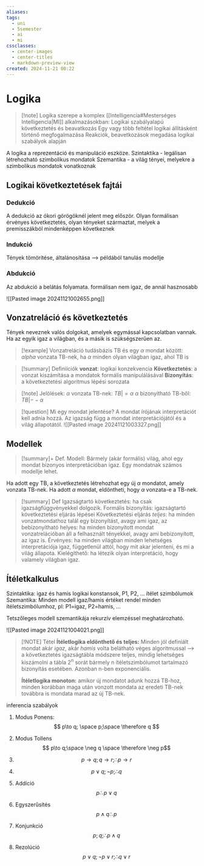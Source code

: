 ```yaml
---
aliases: 
tags:
  - uni
  - 5semester
  - ai
  - mi
cssclasses:
  - center-images
  - center-titles
  - markdown-preview-view
created: 2024-11-21 00:22
---
```


# Logika

>[!note] Logika szerepe a komplex [[Intelligencia#Mesterséges Intelligencia|MI]] alkalmazásokban:
>Logikai szabályalapú következtetés és beavatkozás
>Egy vagy több feltétel logikai állításként történő megfogalmazása
>Reakciók, beavetkozások megadása logikai szabályok alapján

A logika a reprezentáció és manipuláció eszköze.
Szintaktika - legálisan létrehozható szimbolikus mondatok
Szemantika - a világ tényei, melyekre a szimbolikus mondatok vonatkoznak
## Logikai következtetések fajtái

### Dedukció

A dedukció az ókori görögöknél jelent meg először. Olyan formálisan érvényes következtetés, olyan tényeket származtat, melyek a premisszákból mindenképpen következnek

### Indukció

Tények tömörítése, általánosítása --> példából tanulás modellje

### Abdukció

Az abdukció a belátás folyamata.
formálisan nem igaz, de annál hasznosabb

![[Pasted image 20241121002655.png]]

## Vonzatreláció és következtetés

Tények neveznek valós dolgokat, amelyek egymással kapcsolatban vannak. Ha az egyik igaz a világban, és a másik is szükségszerűen az.

> [!example]
> Vonzatreláció tudásbázis TB és egy $\alpha$ mondat között:
> $alpha$ vonzata TB-nek, ha $\alpha$ minden olyan világban igaz, ahol TB is

> [!summary] Definiíciók
> **vonzat**: logikai konzekvencia
> **Következtetés**: a vonzat kiszámítása a mondatok formális manipulálásával
> **Bizonyítás**: a következtetési algoritmus lépési sorozata

>[!note] Jelölések:
> $\alpha$ vonzata TB-nek: $TB|=\alpha$
> $\alpha$ bizonyítható TB-ből: $TB|--\alpha$

>[!question] Mi egy mondat jelentése?
>A mondat írójának interpretációt kell adnia hozzá.
>Az igazság függ a mondat interpretációjától és a világ állapotától.
>![[Pasted image 20241121003327.png]]

## Modellek

>[!summary]+ Def.
>Modell: Bármely (akár formális) világ, ahol egy mondat bizonyos interpretációban igaz. Egy mondatnak számos modellje lehet.

Ha adott egy TB, a következtetés létrehozhat egy új $\alpha$ mondatot, amely vonzata TB-nek. 
Ha adott $\alpha$ mondat, eldöntheti, hogy $\alpha$ vonzata-e a TB-nek.

>[!summary] Def
>Igazságtartó következtetés: ha csak igazságfüggvényekkel dolgozik.
>Formális bizonyítás: igazságtartó következtetési eljárás lépései
>Következtetési eljárás *teljes*: ha minden vonzatmondathoz talál egy bizonyítást, avagy ami igaz, az bebizonyítható
>helyes: ha minden bizonyított mondat vonzatrelációban áll a felhasznált tényekkel, avagy ami bebizonyított, az igaz is.
>Érvényes: ha minden világban minden lehetséges interpretációja igaz, függetlenül attól, hogy mit akar jelenteni, és mi a világ állapota.
>Kielégíthető: ha létezik olyan interpretáció, hogy valamely világban igaz.


## Ítéletkalkulus

Szintaktika: igaz és hamis logikai konstansok, P1, P2, ... ítélet szimbólumok
Szemantika:
Minden modell igaz/hamis értéket rendel minden ítéletszimbólumhoz, pl:
P1=igaz, P2=hamis, ...

Tetszőleges modell szemantikája rekurzív elemzéssel meghatározható.


![[Pasted image 20241121004021.png]]


> [!NOTE] Tétel
> **Ítéletlogika eldönthető és teljes:**
> Minden jól definiált mondat akár *igaz*, akár *hamis* volta belátható véges algoritmussal --> a következtetés igazságtábla módszere teljes, mindig lehetséges kiszámolni a tábla $2^n$ sorát bármely n ítéletszimbólumot tartalmazó bizonyítás esetében. Azonban n-ben exponenciális.
> 
> **Ítéletlogika monoton:**
> amikor új mondatot adunk hozzá TB-hoz, minden korábban maga után vonzott mondata az eredeti TB-nek továbbra is mondata marad az új TB-nek.


inferencia szabályok

1. Modus Ponens:
$$
p\to q; \space p;\space \therefore q
$$
2. Modus Tollens
$$
p\to q;\space \neg q \space \therefore \neg p$$

3.  $$
p\to q;q\to r;\therefore p\to r
$$
4. $$
p \vee q;\neg p;\therefore q
$$
5. Addíció $$
p \therefore p \vee q
$$
6. Egyszerűsítés $$
p\wedge q \therefore p
$$
7. Konjunkció $$
p; q; \therefore p\wedge q
$$
8. Rezolúció $$
p\vee q; \neg p\vee r; \therefore q\vee r
$$
